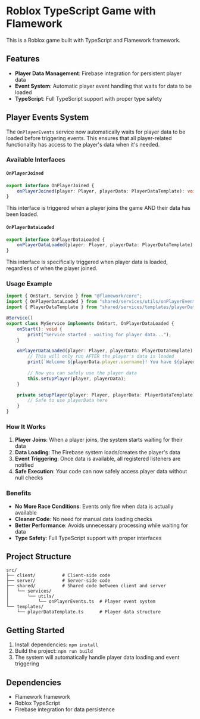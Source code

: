 # Roblox TypeScript Game with Flamework

This is a Roblox game built with TypeScript and Flamework framework.

## Features

- **Player Data Management**: Firebase integration for persistent player data
- **Event System**: Automatic player event handling that waits for data to be loaded
- **TypeScript**: Full TypeScript support with proper type safety

## Player Events System

The `OnPlayerEvents` service now automatically waits for player data to be loaded before triggering events. This ensures that all player-related functionality has access to the player's data when it's needed.

### Available Interfaces

#### `OnPlayerJoined`
```typescript
export interface OnPlayerJoined {
    onPlayerJoined(player: Player, playerData: PlayerDataTemplate): void;
}
```
This interface is triggered when a player joins the game AND their data has been loaded.

#### `OnPlayerDataLoaded`
```typescript
export interface OnPlayerDataLoaded {
    onPlayerDataLoaded(player: Player, playerData: PlayerDataTemplate): void;
}
```
This interface is specifically triggered when player data is loaded, regardless of when the player joined.

### Usage Example

```typescript
import { OnStart, Service } from "@flamework/core";
import { OnPlayerDataLoaded } from "shared/services/utils/onPlayerEvents";
import { PlayerDataTemplate } from "shared/services/templates/playerDataTemplate";

@Service()
export class MyService implements OnStart, OnPlayerDataLoaded {
    onStart(): void {
        print("Service started - waiting for player data...");
    }

    onPlayerDataLoaded(player: Player, playerData: PlayerDataTemplate): void {
        // This will only run AFTER the player's data is loaded
        print(`Welcome ${playerData.player.username}! You have ${playerData.player.money} money.`);
        
        // Now you can safely use the player data
        this.setupPlayer(player, playerData);
    }

    private setupPlayer(player: Player, playerData: PlayerDataTemplate): void {
        // Safe to use playerData here
    }
}
```

### How It Works

1. **Player Joins**: When a player joins, the system starts waiting for their data
2. **Data Loading**: The Firebase system loads/creates the player's data
3. **Event Triggering**: Once data is available, all registered listeners are notified
4. **Safe Execution**: Your code can now safely access player data without null checks

### Benefits

- **No More Race Conditions**: Events only fire when data is actually available
- **Cleaner Code**: No need for manual data loading checks
- **Better Performance**: Avoids unnecessary processing while waiting for data
- **Type Safety**: Full TypeScript support with proper interfaces

## Project Structure

```
src/
├── client/          # Client-side code
├── server/          # Server-side code
├── shared/          # Shared code between client and server
│   └── services/
│       └── utils/
│           └── onPlayerEvents.ts  # Player event system
└── templates/
    └── playerDataTemplate.ts      # Player data structure
```

## Getting Started

1. Install dependencies: `npm install`
2. Build the project: `npm run build`
3. The system will automatically handle player data loading and event triggering

## Dependencies

- Flamework framework
- Roblox TypeScript
- Firebase integration for data persistence
